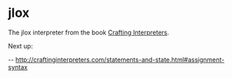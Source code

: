 # jlox
The jlox interpreter from the book [Crafting Interpreters](https://craftinginterpreters.com).


Next up:

-- http://craftinginterpreters.com/statements-and-state.html#assignment-syntax